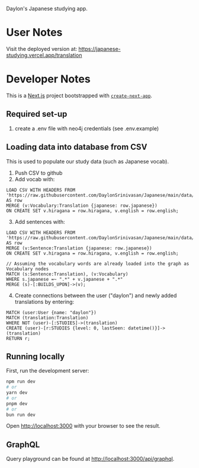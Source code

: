 Daylon's Japanese studying app.

# User Notes

Visit the deployed version at: https://japanese-studying.vercel.app/translation

# Developer Notes

This is a [Next.js](https://nextjs.org/) project bootstrapped with [`create-next-app`](https://github.com/vercel/next.js/tree/canary/packages/create-next-app).

## Required set-up

1. create a .env file with neo4j credentials (see .env.example)

## Loading data into database from CSV

This is used to populate our study data (such as Japanese vocab).

1. Push CSV to github
2. Add vocab with:

```
LOAD CSV WITH HEADERS FROM 'https://raw.githubusercontent.com/DaylonSrinivasan/Japanese/main/data/vocabulary.csv/{token}' AS row
MERGE (v:Vocabulary:Translation {japanese: row.japanese})
ON CREATE SET v.hiragana = row.hiragana, v.english = row.english;
```

3. Add sentences with:

```
LOAD CSV WITH HEADERS FROM 'https://raw.githubusercontent.com/DaylonSrinivasan/Japanese/main/data/sentences.csv/{token}' AS row
MERGE (v:Sentence:Translation {japanese: row.japanese})
ON CREATE SET v.hiragana = row.hiragana, v.english = row.english;

// Assuming the vocabulary words are already loaded into the graph as Vocabulary nodes
MATCH (s:Sentence:Translation), (v:Vocabulary)
WHERE s.japanese =~ ".*" + v.japanese + ".*"
MERGE (s)-[:BUILDS_UPON]->(v);

```

4. Create connections between the user ("daylon") and newly added translations by entering:

```
MATCH (user:User {name: "daylon"})
MATCH (translation:Translation)
WHERE NOT (user)-[:STUDIES]->(translation)
CREATE (user)-[r:STUDIES {level: 0, lastSeen: datetime()}]->(translation)
RETURN r;
```


## Running locally

First, run the development server:

```bash
npm run dev
# or
yarn dev
# or
pnpm dev
# or
bun run dev
```

Open [http://localhost:3000](http://localhost:3000) with your browser to see the result.

## GraphQL

Query playground can be found at [http://localhost:3000/api/graphql](http://localhost:3000/api/graphql).

